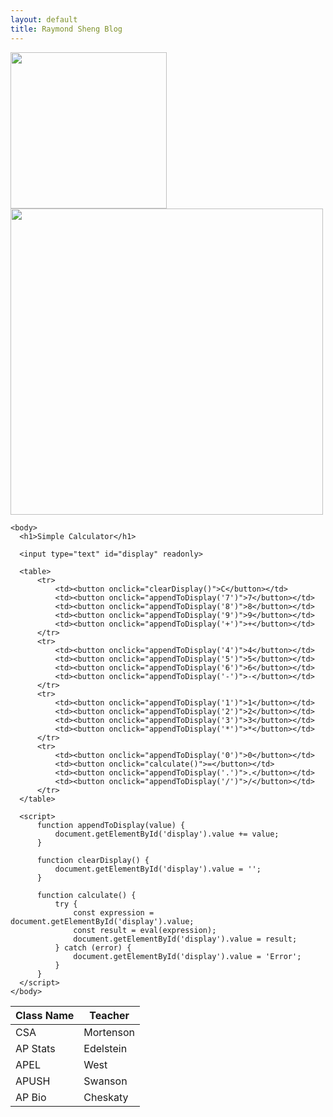 ```yaml
---
layout: default
title: Raymond Sheng Blog
---
```

<style>
    .image {
    float: left;
    margin-right: 20px;
  }
</style>

<html>
    <img src='https://github.com/raymondYsheng/CSA_Repo/assets/142441804/03fcccb9-e6ca-4f75-b00c-408ac15ce7d6' width="250">
    <img src='https://github.com/raymondYsheng/CSA_Repo/assets/142441804/227c1f2d-c74e-4239-b062-7fd054684ccb' width="500" height="490">

    <body>
      <h1>Simple Calculator</h1>
      
      <input type="text" id="display" readonly>
      
      <table>
          <tr>
              <td><button onclick="clearDisplay()">C</button></td>
              <td><button onclick="appendToDisplay('7')">7</button></td>
              <td><button onclick="appendToDisplay('8')">8</button></td>
              <td><button onclick="appendToDisplay('9')">9</button></td>
              <td><button onclick="appendToDisplay('+')">+</button></td>
          </tr>
          <tr>
              <td><button onclick="appendToDisplay('4')">4</button></td>
              <td><button onclick="appendToDisplay('5')">5</button></td>
              <td><button onclick="appendToDisplay('6')">6</button></td>
              <td><button onclick="appendToDisplay('-')">-</button></td>
          </tr>
          <tr>
              <td><button onclick="appendToDisplay('1')">1</button></td>
              <td><button onclick="appendToDisplay('2')">2</button></td>
              <td><button onclick="appendToDisplay('3')">3</button></td>
              <td><button onclick="appendToDisplay('*')">*</button></td>
          </tr>
          <tr>
              <td><button onclick="appendToDisplay('0')">0</button></td>
              <td><button onclick="calculate()">=</button></td>
              <td><button onclick="appendToDisplay('.')">.</button></td>
              <td><button onclick="appendToDisplay('/')">/</button></td>
          </tr>
      </table>
      
      <script>
          function appendToDisplay(value) {
              document.getElementById('display').value += value;
          }

          function clearDisplay() {
              document.getElementById('display').value = '';
          }

          function calculate() {
              try {
                  const expression = document.getElementById('display').value;
                  const result = eval(expression);
                  document.getElementById('display').value = result;
              } catch (error) {
                  document.getElementById('display').value = 'Error';
              }
          }
      </script>
    </body>
</html>

| Class Name | Teacher    |
|------------|------------|
| CSA        | Mortenson  |
| AP Stats   | Edelstein  |
| APEL       | West       |
| APUSH      | Swanson    |
| AP Bio     | Cheskaty   |


